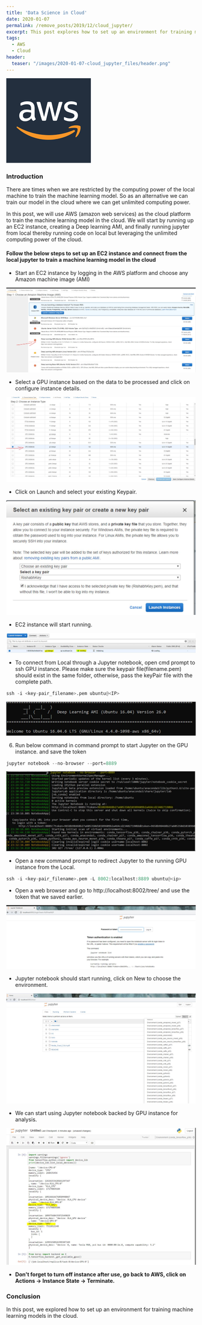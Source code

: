 ```yaml
---
title: 'Data Science in Cloud'
date: 2020-01-07
permalink: /remove_posts/2019/12/cloud_jupyter/
excerpt: This post explores how to set up an environment for training machine learning models in the cloud.
tags:
  - AWS
  - Cloud
header:
  teaser: "/images/2020-01-07-cloud_jupyter_files/header.png"
---
```


<img src="/images/2020-01-07-cloud_jupyter_files/header.png">


### Introduction

There are times when we are restricted by the computing power of the local machine to train the machine learning model. So as an alternative we can train our model in the cloud where we can get unlimited computing power.

In this post, we will use AWS (amazon web services) as the cloud platform to train the machine learning model in the cloud. We will start by
running up an EC2 instance, creating a Deep learning AMI, and finally running jupyter from local thereby running code on local but leveraging the unlimited computing power of the cloud.

#### Follow the below steps to set up an EC2 instance and connect from the local jupyter to train a machine learning model in the cloud 

- Start an EC2 instance by logging in the AWS platform and choose any Amazon machine image (AMI)

<img src="/images/2020-01-07-cloud_jupyter_files/ami.JPG">

- Select a GPU instance based on the data to be processed and click on configure instance details.

<img src="/images/2020-01-07-cloud_jupyter_files/instance.JPG">

- Click on Launch and select your existing Keypair.

<img src="/images/2020-01-07-cloud_jupyter_files/key_pair.JPG">

- EC2 instance will start running.

<img src="/images/2020-01-07-cloud_jupyter_files/start.JPG">

- To connect from Local through a Jupyter notebook, open cmd prompt to ssh GPU instance. Please make sure the keypair file(filename.pem) should exist in the same folder, otherwise, pass the keyPair file with the complete path.



```python
ssh -i <key-pair_filename>.pem ubuntu@<IP>
```

<img src="/images/2020-01-07-cloud_jupyter_files/cm1.JPG">

6. Run below command in command prompt to start Jupyter on the GPU instance.  and save the token 


```python
jupyter notebook --no-browser --port=8889
```

<img src="/images/2020-01-07-cloud_jupyter_files/cm2.JPG">

- Open a new command prompt to redirect Jupyter to the running GPU instance from the Local.


```python
ssh -i <key-pair_filename>.pem -L 8002:localhost:8889 ubuntu@<ip>
```

- Open a web browser and go to http://localhost:8002/tree/ and use the token that we saved earlier.
        
<img src="/images/2020-01-07-cloud_jupyter_files/jupyt.JPG">

- Jupyter notebook should start running, click on New to choose the environment.

<img src="/images/2020-01-07-cloud_jupyter_files/env.JPG">

- We can start using Jupyter notebook backed by  GPU instance for analysis.

<img src="/images/2020-01-07-cloud_jupyter_files/gpu.JPG">

- **Don't forget to turn off instance after use, go back to AWS, click on Actions → Instance State → Terminate.**


### Conclusion
 
In this post, we explored how to set up an environment for training machine learning models in the cloud.







```python

```
